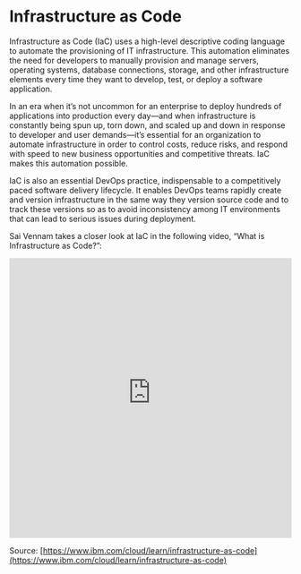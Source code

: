# Infrastructure as Code

<!--- cSpell:ignore Vennam -->

Infrastructure as Code (IaC) uses a high-level descriptive coding language to automate the provisioning of IT infrastructure. This automation eliminates the need for developers to manually provision and manage servers, operating systems, database connections, storage, and other infrastructure elements every time they want to develop, test, or deploy a software application.

In an era when it’s not uncommon for an enterprise to deploy hundreds of applications into production every day—and when infrastructure is constantly being spun up, torn down, and scaled up and down in response to developer and user demands—it’s essential for an organization to automate infrastructure in order to control costs, reduce risks, and respond with speed to new business opportunities and competitive threats. IaC makes this automation possible.

IaC is also an essential DevOps practice, indispensable to a competitively paced software delivery lifecycle. It enables DevOps teams rapidly create and version infrastructure in the same way they version source code and to track these versions so as to avoid inconsistency among IT environments that can lead to serious issues during deployment.

Sai Vennam takes a closer look at IaC in the following video, “What is Infrastructure as Code?”:

<iframe width="100%" height="500" src="https://www.youtube-nocookie.com/embed/zWw2wuiKd5o" title="YouTube video player" frameborder="0" allow="accelerometer; autoplay; clipboard-write; encrypted-media; gyroscope; picture-in-picture" allowfullscreen></iframe>

Source: [https://www.ibm.com/cloud/learn/infrastructure-as-code](https://www.ibm.com/cloud/learn/infrastructure-as-code)
